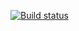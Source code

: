 [![Build status](https://ci.appveyor.com/api/projects/status/7lubs3jdjourdu6n?svg=true)](https://ci.appveyor.com/project/OlgaMedeiros/selenide)
